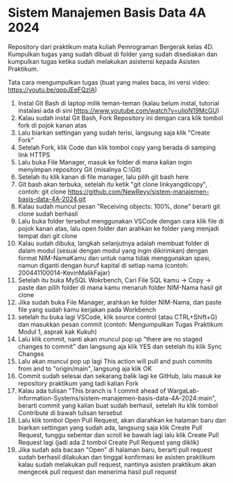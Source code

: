 # Sistem Manajemen Basis Data 4A 2024
Repository dari praktikum mata kuliah Pemrograman Bergerak kelas 4D.
Kumpulkan tugas yang sudah dibuat di folder yang sudah disediakan dan kumpulkan tugas ketika sudah melakukan asistensi kepada Asisten Praktikum.

Tata cara mengumpulkan tugas (buat yang males baca, ini versi video: https://youtu.be/qopJEeFQzlA)
1. Instal Git Bash di laptop milik teman-teman (kalau belum instal, tutorial instalasi ada di sini  https://www.youtube.com/watch?v=uIjoN19McGU)
2. Kalau sudah instal Git Bash, Fork Repository ini dengan cara klik tombol fork di pojok kanan atas
3. Lalu biarkan settingan yang sudah terisi, langsung saja klik "Create Fork"
4. Setelah Fork, klik Code dan klik tombol copy yang berada di samping link HTTPS
5. Lalu buka File Manager, masuk ke folder di mana kalian ingin menyimpan repository Git (misalnya C:\Git)
6. Setelah itu klik kanan di file manager, lalu pilih git bash here
7. Git bash akan terbuka, setelah itu ketik "git clone linkyangdicopy", contoh: git clone https://github.com/NewReyy/sistem-manajemen-basis-data-4A-2024.git
8. Kalau sudah muncul pesan "Receiving objects: 100%, done" berarti git clone sudah berhasil
9. Lalu buka folder tersebut menggunakan VSCode dengan cara klik file di pojok kanan atas, lalu open folder dan arahkan ke folder yang menjadi tempat dari git clone
10. Kalau sudah dibuka, langkah selanjutnya adalah membuat folder di dalam modul (sesuai dengan modul yang ingin dikirimkan) dengan format NIM-NamaKamu dan untuk nama tidak menggunakan spasi, namun diganti dengan huruf kapital di setiap nama (contoh: 200441100014-KevinMalikFajar)
11. Setelah itu buka MySQL Wokrbench, Cari File SQL kamu -> Copy -> paste dan pilih folder di mana kamu menaruh folder NIM-Nama hasil git clone
12. Jika sudah buka File Manager, arahkan ke folder NIM-Nama, dan paste file yang sudah kamu kerjakan pada Workbench
13. setelah itu buka lagi VSCode, klik source control (atau CTRL+Shift+G) dan masukkan pesan commit (contoh: Mengumpulkan Tugas Praktikum Modul 1, asprak kak Kukuh)
14. Lalu klik commit, nanti akan muncul pop up "there are no staged changes to commit" dan langsung aja klik YES dan setelah itu klik Sync Changes
15. Lalu akan muncul pop up lagi This action will pull and push commits from and to "origin/main", langsung aja klik OK
16. Commit sudah selesai dan sekarang balik lagi ke GitHub, lalu masuk ke repository praktikum yang tadi kalian Fork
17. Kalau ada tulisan "This branch is 1 commit ahead of WargaLab-Information-Systems/sistem-manajemen-basis-data-4A-2024:main", berarti commit yang kalian buat sudah berhasil, setelah itu klik tombol Contribute di bawah tulisan tersebut
18. Lalu klik tombol Open Pull Request, akan diarahkan ke halaman baru dan biarkan settingan yang sudah ada, langsung saja klik Create Pull Request, tunggu sebentar dan scroll ke bawah lagi lalu klik Create Pull Request lagi (jadi ada 2 tombol Create Pull Request yang diklik)
19. Jika sudah ada bacaan "Open" di halaman baru, berarti pull request sudah berhasil dilakukan dan tinggal konfirmasi ke asisten praktikum kalau sudah melakukan pull request, nantinya asisten praktikum akan mengecek pull request dan menerima hasil pull request


